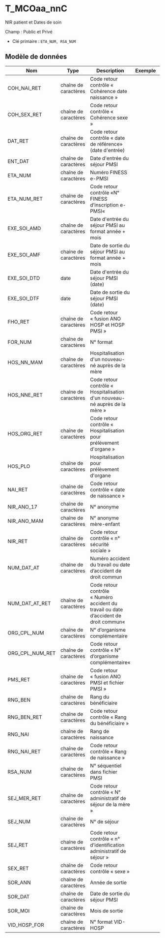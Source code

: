 # T_MCOaa_nnC

NIR patient et Dates de soin

Champ : Public et Privé

- Clé primaire : `ETA_NUM, RSA_NUM`

## Modèle de données

|Nom|Type|Description|Exemple|Propriétés|
|-|-|-|-|-|
|COH_NAI_RET|chaîne de caractères|Code retour contrôle « Cohérence date naissance »|||
|COH_SEX_RET|chaîne de caractères|Code retour contrôle « Cohérence sexe »|||
|DAT_RET|chaîne de caractères|Code retour contrôle « date de référence» (date d'entrée)|||
|ENT_DAT|chaîne de caractères|Date d'entrée du séjour PMSI|||
|ETA_NUM|chaîne de caractères|Numéro FINESS e-PMSI|||
|ETA_NUM_RET|chaîne de caractères|Code retour contrôle «N° FINESS d’inscription e-PMSI«|||
|EXE_SOI_AMD|chaîne de caractères|Date d'entrée du séjour PMSI au format année + mois|||
|EXE_SOI_AMF|chaîne de caractères|Date de sortie du séjour PMSI au format année + mois|||
|EXE_SOI_DTD|date|Date d'entrée du séjour PMSI (date)|||
|EXE_SOI_DTF|date|Date de sortie du séjour PMSI (date)|||
|FHO_RET|chaîne de caractères|Code retour « fusion ANO HOSP et HOSP PMSI »|||
|FOR_NUM|chaîne de caractères|N° format|||
|HOS_NN_MAM|chaîne de caractères|Hospitalisation d'un nouveau-né auprès de la mère|||
|HOS_NNE_RET|chaîne de caractères|Code retour contrôle « Hospitalisation d'un nouveau-né auprès de la mère »|||
|HOS_ORG_RET|chaîne de caractères|Code retour contrôle « Hospitalisation pour prélèvement d'organe »|||
|HOS_PLO|chaîne de caractères|Hospitalisation pour prélèvement d'organe|||
|NAI_RET|chaîne de caractères|Code retour contrôle « date de naissance »|||
|NIR_ANO_17|chaîne de caractères|N° anonyme|||
|NIR_ANO_MAM|chaîne de caractères|N° anonyme mère-enfant|||
|NIR_RET|chaîne de caractères|Code retour contrôle « n° sécurité sociale »|||
|NUM_DAT_AT|chaîne de caractères|Numéro accident du travail ou date d’accident de droit commun|||
|NUM_DAT_AT_RET|chaîne de caractères|Code retour contrôle « Numéro accident du travail ou date d’accident de droit commun«|||
|ORG_CPL_NUM|chaîne de caractères|N° d’organisme complémentaire|||
|ORG_CPL_NUM_RET|chaîne de caractères|Code retour contrôle « N° d’organisme complémentaire«|||
|PMS_RET|chaîne de caractères|Code retour « fusion ANO PMSI et fichier PMSI »|||
|RNG_BEN|chaîne de caractères|Rang du bénéficiaire |||
|RNG_BEN_RET|chaîne de caractères|Code retour contrôle « Rang du bénéficiaire »|||
|RNG_NAI|chaîne de caractères|Rang de naissance |||
|RNG_NAI_RET|chaîne de caractères|Code retour contrôle « Rang de naissance »|||
|RSA_NUM|chaîne de caractères|N° séquentiel dans fichier PMSI|||
|SEJ_MER_RET|chaîne de caractères|Code retour contrôle « N° administratif de séjour de la mère »|||
|SEJ_NUM|chaîne de caractères|N° de séjour|||
|SEJ_RET|chaîne de caractères|Code retour contrôle « n° d’identification administratif de séjour »|||
|SEX_RET|chaîne de caractères|Code retour contrôle « sexe »|||
|SOR_ANN|chaîne de caractères|Année de sortie |||
|SOR_DAT|chaîne de caractères|Date de sortie du séjour PMSI|||
|SOR_MOI|chaîne de caractères|Mois de sortie|||
|VID_HOSP_FOR|chaîne de caractères|N° format VID-HOSP|||
